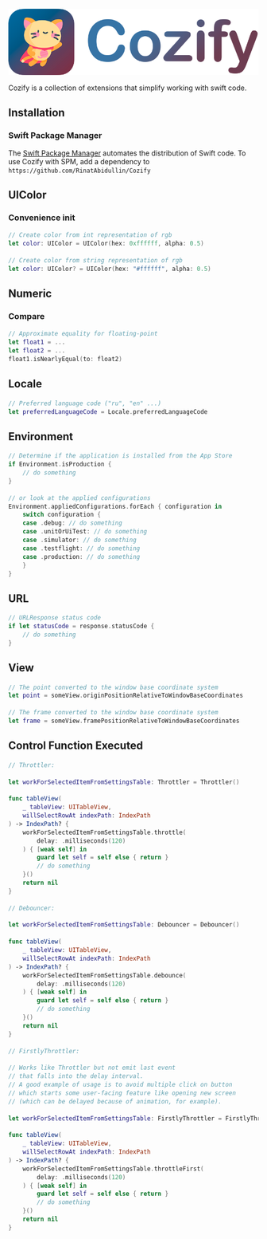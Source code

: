 ![cozify_logo](README.assets/cozify_logo.png)

Cozify is a collection of extensions that simplify working with swift code.

## Installation

### Swift Package Manager

The [Swift Package Manager](https://swift.org/package-manager/) automates the distribution of Swift code. To use Cozify with SPM, add a dependency to `https://github.com/RinatAbidullin/Cozify`

## UIColor

### Convenience init

```swift
// Create color from int representation of rgb
let color: UIColor = UIColor(hex: 0xffffff, alpha: 0.5)

// Create color from string representation of rgb
let color: UIColor? = UIColor(hex: "#ffffff", alpha: 0.5)
```

## Numeric

### Compare

```swift
// Approximate equality for floating-point
let float1 = ...
let float2 = ...
float1.isNearlyEqual(to: float2)
```

## Locale

```swift
// Preferred language code ("ru", "en" ...)
let preferredLanguageCode = Locale.preferredLanguageCode
```

## Environment

```swift
// Determine if the application is installed from the App Store
if Environment.isProduction {
    // do something
}

// or look at the applied configurations
Environment.appliedConfigurations.forEach { configuration in
    switch configuration {
    case .debug: // do something
    case .unitOrUiTest: // do something
    case .simulator: // do something
    case .testflight: // do something
    case .production: // do something
    }
}
```

## URL

```swift
// URLResponse status code
if let statusCode = response.statusCode {
    // do something
}
```

## View

```swift
// The point converted to the window base coordinate system
let point = someView.originPositionRelativeToWindowBaseCoordinates

// The frame converted to the window base coordinate system
let frame = someView.framePositionRelativeToWindowBaseCoordinates
```

## Control Function Executed

```swift
// Throttler:

let workForSelectedItemFromSettingsTable: Throttler = Throttler()

func tableView(
    _ tableView: UITableView, 
    willSelectRowAt indexPath: IndexPath
) -> IndexPath? {
    workForSelectedItemFromSettingsTable.throttle(
        delay: .milliseconds(120)
    ) { [weak self] in
        guard let self = self else { return }
        // do something
    }()
    return nil
}

// Debouncer:

let workForSelectedItemFromSettingsTable: Debouncer = Debouncer()

func tableView(
    _ tableView: UITableView, 
    willSelectRowAt indexPath: IndexPath
) -> IndexPath? {
    workForSelectedItemFromSettingsTable.debounce(
        delay: .milliseconds(120)
    ) { [weak self] in
        guard let self = self else { return }
        // do something
    }()
    return nil
}

// FirstlyThrottler:

// Works like Throttler but not emit last event
// that falls into the delay interval.
// A good example of usage is to avoid multiple click on button
// which starts some user-facing feature like opening new screen
// (which can be delayed because of animation, for example).

let workForSelectedItemFromSettingsTable: FirstlyThrottler = FirstlyThrottler()

func tableView(
    _ tableView: UITableView, 
    willSelectRowAt indexPath: IndexPath
) -> IndexPath? {
    workForSelectedItemFromSettingsTable.throttleFirst(
        delay: .milliseconds(120)
    ) { [weak self] in
        guard let self = self else { return }
        // do something
    }()
    return nil
}
```
